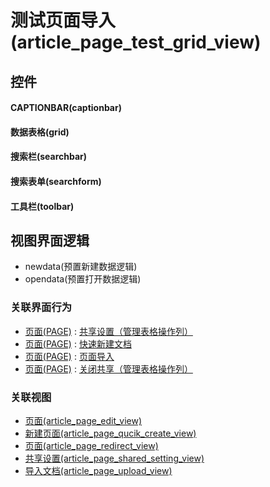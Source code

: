 # 测试页面导入(article_page_test_grid_view)  <!-- {docsify-ignore-all} -->



## 控件
#### CAPTIONBAR(captionbar)
#### 数据表格(grid)
#### 搜索栏(searchbar)
#### 搜索表单(searchform)
#### 工具栏(toolbar)

## 视图界面逻辑
  * newdata(预置新建数据逻辑)
  * opendata(预置打开数据逻辑)


### 关联界面行为
  * [页面(PAGE)](module/Wiki/article_page) : [共享设置（管理表格操作列）](module/Wiki/article_page#界面行为)
  * [页面(PAGE)](module/Wiki/article_page) : [快速新建文档](module/Wiki/article_page#界面行为)
  * [页面(PAGE)](module/Wiki/article_page) : [页面导入](module/Wiki/article_page#界面行为)
  * [页面(PAGE)](module/Wiki/article_page) : [关闭共享（管理表格操作列）](module/Wiki/article_page#界面行为)

### 关联视图
  * [页面(article_page_edit_view)](app/view/article_page_edit_view)
  * [新建页面(article_page_qucik_create_view)](app/view/article_page_qucik_create_view)
  * [页面(article_page_redirect_view)](app/view/article_page_redirect_view)
  * [共享设置(article_page_shared_setting_view)](app/view/article_page_shared_setting_view)
  * [导入文档(article_page_upload_view)](app/view/article_page_upload_view)

<script>
 const { createApp } = Vue
  createApp({
    data() {
      return {

      }
    }
  }).use(ElementPlus).mount('#app')
</script>